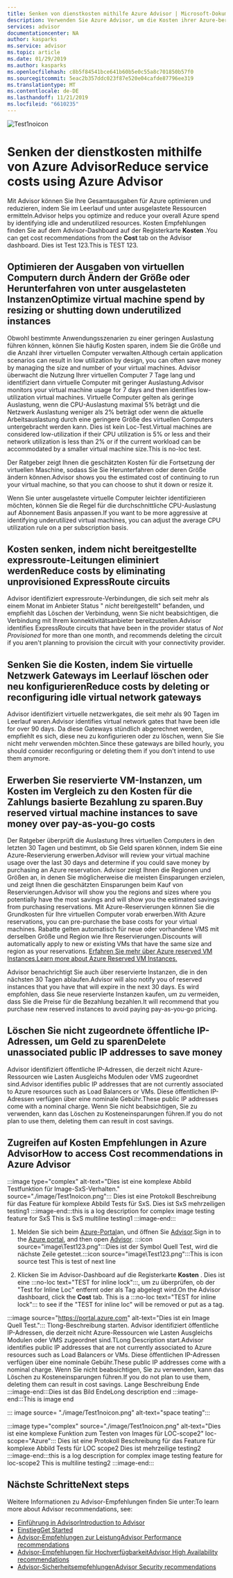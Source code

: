 ```yaml
---
title: Senken von dienstkosten mithilfe Azure Advisor | Microsoft-Dokumentation
description: Verwenden Sie Azure Advisor, um die Kosten ihrer Azure-bereit Stellungen zu optimieren.
services: advisor
documentationcenter: NA
author: kasparks
ms.service: advisor
ms.topic: article
ms.date: 01/29/2019
ms.author: kasparks
ms.openlocfilehash: c8b5f84541bce641b60b5e0c55a8c701850b57f0
ms.sourcegitcommit: 5eac2b357ddc023f87e520e04cafde87796ee319
ms.translationtype: MT
ms.contentlocale: de-DE
ms.lasthandoff: 11/21/2019
ms.locfileid: "6610235"
---
```

![Test1noicon](./image/Test1noicon.png)

# <a name="reduce-service-costs-using-azure-advisor"></a><span data-ttu-id="7d379-104">Senken der dienstkosten mithilfe von Azure Advisor</span><span class="sxs-lookup"><span data-stu-id="7d379-104">Reduce service costs using Azure Advisor</span></span>

<span data-ttu-id="7d379-105">Mit Advisor können Sie Ihre Gesamtausgaben für Azure optimieren und reduzieren, indem Sie im Leerlauf und unter ausgelastete Ressourcen ermitteln.</span><span class="sxs-lookup"><span data-stu-id="7d379-105">Advisor helps you optimize and reduce your overall Azure spend by identifying idle and underutilized resources.</span></span> <span data-ttu-id="7d379-106">Kosten Empfehlungen finden Sie auf dem Advisor-Dashboard auf der Registerkarte **Kosten** .</span><span class="sxs-lookup"><span data-stu-id="7d379-106">You can get cost recommendations from the **Cost** tab on the Advisor dashboard.</span></span> <span data-ttu-id="7d379-107">Dies ist Test 123.</span><span class="sxs-lookup"><span data-stu-id="7d379-107">This is TEST 123.</span></span>

## <a name="optimize-virtual-machine-spend-by-resizing-or-shutting-down-underutilized-instances"></a><span data-ttu-id="7d379-108">Optimieren der Ausgaben von virtuellen Computern durch Ändern der Größe oder Herunterfahren von unter ausgelasteten Instanzen</span><span class="sxs-lookup"><span data-stu-id="7d379-108">Optimize virtual machine spend by resizing or shutting down underutilized instances</span></span> 

<span data-ttu-id="7d379-109">Obwohl bestimmte Anwendungsszenarien zu einer geringen Auslastung führen können, können Sie häufig Kosten sparen, indem Sie die Größe und die Anzahl ihrer virtuellen Computer verwalten.</span><span class="sxs-lookup"><span data-stu-id="7d379-109">Although certain application scenarios can result in low utilization by design, you can often save money by managing the size and number of your virtual machines.</span></span> <span data-ttu-id="7d379-110">Advisor überwacht die Nutzung Ihrer virtuellen Computer 7 Tage lang und identifiziert dann virtuelle Computer mit geringer Auslastung.</span><span class="sxs-lookup"><span data-stu-id="7d379-110">Advisor monitors your virtual machine usage for 7 days and then identifies low-utilization virtual machines.</span></span> <span data-ttu-id="7d379-111">Virtuelle Computer gelten als geringe Auslastung, wenn die CPU-Auslastung maximal 5% beträgt und die Netzwerk Auslastung weniger als 2% beträgt oder wenn die aktuelle Arbeitsauslastung durch eine geringere Größe des virtuellen Computers untergebracht werden kann. Dies ist kein Loc-Test.</span><span class="sxs-lookup"><span data-stu-id="7d379-111">Virtual machines are considered low-utilization if their CPU utilization is 5% or less and their network utilization is less than 2% or if the current workload can be accommodated by a smaller virtual machine size.This is no-loc test.</span></span>

<span data-ttu-id="7d379-112">Der Ratgeber zeigt Ihnen die geschätzten Kosten für die Fortsetzung der virtuellen Maschine, sodass Sie Sie Herunterfahren oder deren Größe ändern können.</span><span class="sxs-lookup"><span data-stu-id="7d379-112">Advisor shows you the estimated cost of continuing to run your virtual machine, so that you can choose to shut it down or resize it.</span></span>

<span data-ttu-id="7d379-113">Wenn Sie unter ausgelastete virtuelle Computer leichter identifizieren möchten, können Sie die Regel für die durchschnittliche CPU-Auslastung auf Abonnement Basis anpassen.</span><span class="sxs-lookup"><span data-stu-id="7d379-113">If you want to be more aggressive at identifying underutilized virtual machines, you can adjust the average CPU utilization rule on a per subscription basis.</span></span>

## <a name="reduce-costs-by-eliminating-unprovisioned-expressroute-circuits"></a><span data-ttu-id="7d379-114">Kosten senken, indem nicht bereitgestellte expressroute-Leitungen eliminiert werden</span><span class="sxs-lookup"><span data-stu-id="7d379-114">Reduce costs by eliminating unprovisioned ExpressRoute circuits</span></span>

<span data-ttu-id="7d379-115">Advisor identifiziert expressroute-Verbindungen, die sich seit mehr als einem Monat im Anbieter Status " *nicht* bereitgestellt" befanden, und empfiehlt das Löschen der Verbindung, wenn Sie nicht beabsichtigen, die Verbindung mit Ihrem konnektivitätsanbieter bereitzustellen.</span><span class="sxs-lookup"><span data-stu-id="7d379-115">Advisor identifies ExpressRoute circuits that have been in the provider status of *Not Provisioned* for more than one month, and recommends deleting the circuit if you aren't planning to provision the circuit with your connectivity provider.</span></span>

## <a name="reduce-costs-by-deleting-or-reconfiguring-idle-virtual-network-gateways"></a><span data-ttu-id="7d379-116">Senken Sie die Kosten, indem Sie virtuelle Netzwerk Gateways im Leerlauf löschen oder neu konfigurieren</span><span class="sxs-lookup"><span data-stu-id="7d379-116">Reduce costs by deleting or reconfiguring idle virtual network gateways</span></span>

<span data-ttu-id="7d379-117">Advisor identifiziert virtuelle netzwerkgates, die seit mehr als 90 Tagen im Leerlauf waren.</span><span class="sxs-lookup"><span data-stu-id="7d379-117">Advisor identifies virtual network gates that have been idle for over 90 days.</span></span> <span data-ttu-id="7d379-118">Da diese Gateways stündlich abgerechnet werden, empfiehlt es sich, diese neu zu konfigurieren oder zu löschen, wenn Sie Sie nicht mehr verwenden möchten.</span><span class="sxs-lookup"><span data-stu-id="7d379-118">Since these gateways are billed hourly, you should consider reconfiguring or deleting them if you don't intend to use them anymore.</span></span> 

## <a name="buy-reserved-virtual-machine-instances-to-save-money-over-pay-as-you-go-costs"></a><span data-ttu-id="7d379-119">Erwerben Sie reservierte VM-Instanzen, um Kosten im Vergleich zu den Kosten für die Zahlungs basierte Bezahlung zu sparen.</span><span class="sxs-lookup"><span data-stu-id="7d379-119">Buy reserved virtual machine instances to save money over pay-as-you-go costs</span></span>

<span data-ttu-id="7d379-120">Der Ratgeber überprüft die Auslastung Ihres virtuellen Computers in den letzten 30 Tagen und bestimmt, ob Sie Geld sparen können, indem Sie eine Azure-Reservierung erwerben.</span><span class="sxs-lookup"><span data-stu-id="7d379-120">Advisor will review your virtual machine usage over the last 30 days and determine if you could save money by purchasing an Azure reservation.</span></span> <span data-ttu-id="7d379-121">Advisor zeigt Ihnen die Regionen und Größen an, in denen Sie möglicherweise die meisten Einsparungen erzielen, und zeigt Ihnen die geschätzten Einsparungen beim Kauf von Reservierungen.</span><span class="sxs-lookup"><span data-stu-id="7d379-121">Advisor will show you the regions and sizes where you potentially have the most savings and will show you the estimated savings from purchasing reservations.</span></span> <span data-ttu-id="7d379-122">Mit Azure-Reservierungen können Sie die Grundkosten für Ihre virtuellen Computer vorab erwerben.</span><span class="sxs-lookup"><span data-stu-id="7d379-122">With Azure reservations, you can pre-purchase the base costs for your virtual machines.</span></span> <span data-ttu-id="7d379-123">Rabatte gelten automatisch für neue oder vorhandene VMS mit derselben Größe und Region wie Ihre Reservierungen.</span><span class="sxs-lookup"><span data-stu-id="7d379-123">Discounts will automatically apply to new or existing VMs that have the same size and region as your reservations.</span></span> [<span data-ttu-id="7d379-124">Erfahren Sie mehr über Azure reserved VM Instances.</span><span class="sxs-lookup"><span data-stu-id="7d379-124">Learn more about Azure Reserved VM Instances.</span></span>](https://azure.microsoft.com/pricing/reserved-vm-instances/)

<span data-ttu-id="7d379-125">Advisor benachrichtigt Sie auch über reservierte Instanzen, die in den nächsten 30 Tagen ablaufen.</span><span class="sxs-lookup"><span data-stu-id="7d379-125">Advisor will also notify you of reserved instances that you have that will expire in the next 30 days.</span></span> <span data-ttu-id="7d379-126">Es wird empfohlen, dass Sie neue reservierte Instanzen kaufen, um zu vermeiden, dass Sie die Preise für die Bezahlung bezahlen.</span><span class="sxs-lookup"><span data-stu-id="7d379-126">It will recommend that you purchase new reserved instances to avoid paying pay-as-you-go pricing.</span></span>

## <a name="delete-unassociated-public-ip-addresses-to-save-money"></a><span data-ttu-id="7d379-127">Löschen Sie nicht zugeordnete öffentliche IP-Adressen, um Geld zu sparen</span><span class="sxs-lookup"><span data-stu-id="7d379-127">Delete unassociated public IP addresses to save money</span></span>

<span data-ttu-id="7d379-128">Advisor identifiziert öffentliche IP-Adressen, die derzeit nicht Azure-Ressourcen wie Lasten Ausgleichs Modulen oder VMS zugeordnet sind.</span><span class="sxs-lookup"><span data-stu-id="7d379-128">Advisor identifies public IP addresses that are not currently associated to Azure resources such as Load Balancers or VMs.</span></span> <span data-ttu-id="7d379-129">Diese öffentlichen IP-Adressen verfügen über eine nominale Gebühr.</span><span class="sxs-lookup"><span data-stu-id="7d379-129">These public IP addresses come with a nominal charge.</span></span> <span data-ttu-id="7d379-130">Wenn Sie nicht beabsichtigen, Sie zu verwenden, kann das Löschen zu Kosteneinsparungen führen.</span><span class="sxs-lookup"><span data-stu-id="7d379-130">If you do not plan to use them, deleting them can result in cost savings.</span></span>

## <a name="how-to-access-cost-recommendations-in-azure-advisor"></a><span data-ttu-id="7d379-131">Zugreifen auf Kosten Empfehlungen in Azure Advisor</span><span class="sxs-lookup"><span data-stu-id="7d379-131">How to access Cost recommendations in Azure Advisor</span></span>

:::image type="complex"  alt-text="Dies ist eine komplexe Abbild Testfunktion für Image-SxS-Verhalten." source="./image/Test1noicon.png"::: 
<span data-ttu-id="7d379-133">Dies ist eine Protokoll Beschreibung für das Feature für komplexe Abbild Tests für SxS. Dies ist SxS mehrzeiligen testing1 :::image-end:::</span><span class="sxs-lookup"><span data-stu-id="7d379-133">this is a log description for complex image testing feature for SxS This is SxS multiline testing1 :::image-end:::</span></span>

1. <span data-ttu-id="7d379-134">Melden Sie sich beim [Azure-Portal](https://portal.azure.com)an, und öffnen Sie [Advisor](https://aka.ms/azureadvisordashboard).</span><span class="sxs-lookup"><span data-stu-id="7d379-134">Sign in to the [Azure portal](https://portal.azure.com), and then open [Advisor](https://aka.ms/azureadvisordashboard).</span></span>
<span data-ttu-id="7d379-135">:::icon source="image\Test123.png":::Dies ist der Symbol Quell Test, wird die nächste Zeile getestet.</span><span class="sxs-lookup"><span data-stu-id="7d379-135">:::icon source="image\Test123.png":::This is icon source test This is test of next line</span></span>

2.  <span data-ttu-id="7d379-136">Klicken Sie im Advisor-Dashboard auf die Registerkarte **Kosten** . Dies ist eine :::no-loc text="TEST for inline lock":::, um zu überprüfen, ob der "Test for Inline Loc" entfernt oder als Tag abgelegt wird.</span><span class="sxs-lookup"><span data-stu-id="7d379-136">On the Advisor dashboard, click the **Cost** tab. This is a :::no-loc text="TEST for inline lock"::: to see if the "TEST for inline loc" will be removed or put as a tag.</span></span>

:::image source="https://portal.azure.com" alt-text="Dies ist ein Image Quell Test.":::
<span data-ttu-id="7d379-138">Tlong-Beschreibung starten. Advisor identifiziert öffentliche IP-Adressen, die derzeit nicht Azure-Ressourcen wie Lasten Ausgleichs Modulen oder VMS zugeordnet sind.</span><span class="sxs-lookup"><span data-stu-id="7d379-138">TLong Description start.Advisor identifies public IP addresses that are not currently associated to Azure resources such as Load Balancers or VMs.</span></span> <span data-ttu-id="7d379-139">Diese öffentlichen IP-Adressen verfügen über eine nominale Gebühr.</span><span class="sxs-lookup"><span data-stu-id="7d379-139">These public IP addresses come with a nominal charge.</span></span> <span data-ttu-id="7d379-140">Wenn Sie nicht beabsichtigen, Sie zu verwenden, kann das Löschen zu Kosteneinsparungen führen.</span><span class="sxs-lookup"><span data-stu-id="7d379-140">If you do not plan to use them, deleting them can result in cost savings.</span></span>
<span data-ttu-id="7d379-141">Lange Beschreibung Ende :::image-end:::Dies ist das Bild Ende</span><span class="sxs-lookup"><span data-stu-id="7d379-141">Long description end :::image-end:::This is image end</span></span>

::: image source= "./image/Test1noicon.png" alt-text="space teating":::

:::image type="complex" source="./image/Test1noicon.png" alt-text="Dies ist eine komplexe Funktion zum Testen von Images für LOC-scope2" loc-scope="Azure"::: 
<span data-ttu-id="7d379-143">Dies ist eine Protokoll Beschreibung für das Feature für komplexe Abbild Tests für LOC scope2 Dies ist mehrzeilige testing2 :::image-end:::</span><span class="sxs-lookup"><span data-stu-id="7d379-143">this is a log description for complex image testing feature for loc-scope2 This is multiline testing2 :::image-end:::</span></span>

## <a name="next-steps"></a><span data-ttu-id="7d379-144">Nächste Schritte</span><span class="sxs-lookup"><span data-stu-id="7d379-144">Next steps</span></span>

<span data-ttu-id="7d379-145">Weitere Informationen zu Advisor-Empfehlungen finden Sie unter:</span><span class="sxs-lookup"><span data-stu-id="7d379-145">To learn more about Advisor recommendations, see:</span></span>
* [<span data-ttu-id="7d379-146">Einführung in Advisor</span><span class="sxs-lookup"><span data-stu-id="7d379-146">Introduction to Advisor</span></span>](advisor-overview.md)
* [<span data-ttu-id="7d379-147">Einstieg</span><span class="sxs-lookup"><span data-stu-id="7d379-147">Get Started</span></span>](advisor-get-started.md)
* [<span data-ttu-id="7d379-148">Advisor-Empfehlungen zur Leistung</span><span class="sxs-lookup"><span data-stu-id="7d379-148">Advisor Performance recommendations</span></span>](advisor-cost-recommendations.md)
* [<span data-ttu-id="7d379-149">Advisor-Empfehlungen für Hochverfügbarkeit</span><span class="sxs-lookup"><span data-stu-id="7d379-149">Advisor High Availability recommendations</span></span>](advisor-cost-recommendations.md)
* [<span data-ttu-id="7d379-150">Advisor-Sicherheitsempfehlungen</span><span class="sxs-lookup"><span data-stu-id="7d379-150">Advisor Security recommendations</span></span>](advisor-cost-recommendations.md)
